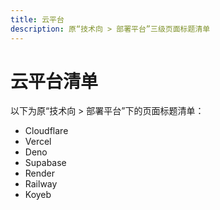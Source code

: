 ```yaml
---
title: 云平台
description: 原“技术向 > 部署平台”三级页面标题清单
---
```


# 云平台清单

以下为原“技术向 > 部署平台”下的页面标题清单：

- Cloudflare
- Vercel
- Deno
- Supabase
- Render
- Railway
- Koyeb
